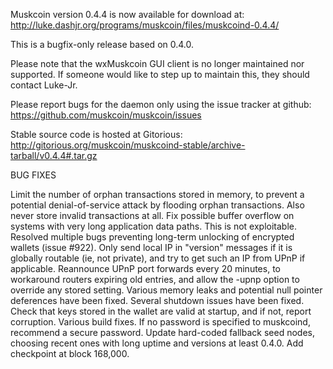 Muskcoin version 0.4.4 is now available for download at:
http://luke.dashjr.org/programs/muskcoin/files/muskcoind-0.4.4/

This is a bugfix-only release based on 0.4.0.

Please note that the wxMuskcoin GUI client is no longer maintained nor supported. If someone would like to step up to maintain this, they should contact Luke-Jr.

Please report bugs for the daemon only using the issue tracker at github:
https://github.com/muskcoin/muskcoin/issues

Stable source code is hosted at Gitorious:
http://gitorious.org/muskcoin/muskcoind-stable/archive-tarball/v0.4.4#.tar.gz

BUG FIXES

Limit the number of orphan transactions stored in memory, to prevent a potential denial-of-service attack by flooding orphan transactions. Also never store invalid transactions at all.
Fix possible buffer overflow on systems with very long application data paths. This is not exploitable.
Resolved multiple bugs preventing long-term unlocking of encrypted wallets (issue #922).
Only send local IP in "version" messages if it is globally routable (ie, not private), and try to get such an IP from UPnP if applicable.
Reannounce UPnP port forwards every 20 minutes, to workaround routers expiring old entries, and allow the -upnp option to override any stored setting.
Various memory leaks and potential null pointer deferences have been
fixed.
Several shutdown issues have been fixed.
Check that keys stored in the wallet are valid at startup, and if not,
report corruption.
Various build fixes.
If no password is specified to muskcoind, recommend a secure password.
Update hard-coded fallback seed nodes, choosing recent ones with long uptime and versions at least 0.4.0.
Add checkpoint at block 168,000.

